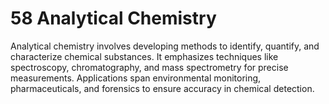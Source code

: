 # 58 Analytical Chemistry
Analytical chemistry involves developing methods to identify, quantify, and characterize chemical substances. It emphasizes techniques like spectroscopy, chromatography, and mass spectrometry for precise measurements. Applications span environmental monitoring, pharmaceuticals, and forensics to ensure accuracy in chemical detection.
